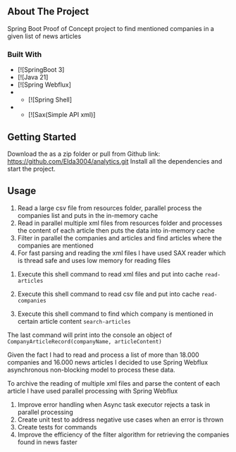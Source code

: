 <!-- ABOUT THE PROJECT -->
## About The Project

Spring Boot Proof of Concept project to find mentioned companies in a given list of news articles


### Built With

* [![SpringBoot 3]
* [![Java 21]
* [![Spring Webflux]
* * [![Spring Shell]
* * [![Sax(Simple API xml)]

<!-- GETTING STARTED -->
## Getting Started

Download the as a zip folder or pull from Github link: https://github.com/Elda3004/analytics.git 
Install all the dependencies and start the project.

<!-- USAGE EXAMPLES -->
## Usage

<!-- FUNCTIONALITIES -->
1. Read a large csv file from resources folder, parallel process the companies list and puts in the in-memory cache
2. Read in parallel multiple xml files from resources folder and processes the content of each article then puts the data into in-memory cache
3. Filter in parallel the companies and articles and find articles where the companies are mentioned
4. For fast parsing and reading the xml files I have used SAX reader which is thread safe and uses low memory for reading files

<!-- After Building the Project -->
1. Execute this shell command to read xml files and put into cache
  ``read-articles``

2. Execute this shell command to read csv file and put into cache
   ``read-companies``

3. Execute this shell command to find which company is mentioned in certain article content
   ``search-articles``

The last command will print into the console an object of ```CompanyArticleRecord(companyName, articleContent)```

<!-- Decisions -->

Given the fact I had to read and process a list of more than 18.000 companies and 16.000 news articles I decided to use 
Spring Webflux asynchronous non-blocking model to process these data.

To archive the reading of multiple xml files and parse the content of each article I have used parallel processing with Spring Webflux

<!-- Improvements -->

1. Improve error handling when Async task executor rejects a task in parallel processing
2. Create unit test to address negative use cases when an error is thrown
3. Create tests for commands
4. Improve the efficiency of the filter algorithm for retrieving the companies found in news faster
